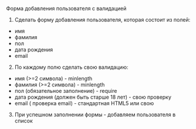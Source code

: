 Форма добавления пользователя с валидацией

1. Сделать форму добавления пользователя, которая состоит из полей:
- имя
- фамилия
- пол
- дата рождения
- email

2. По каждому полю сделать свою валидацию:
- имя (>=2 символа) - minlength
- фамилия (>=2 символа) - minlength
- пол (обязательное заполнение) - require
- дата рождения (должен быть старше 18 лет) - свою проверку
- email ( проверка email) - стандартная HTML5 или свою

3. При успешном заполнении формы - добавляем пользователя в список